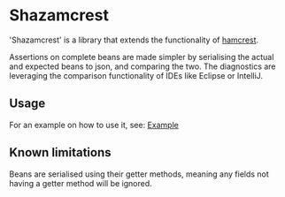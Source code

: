 Shazamcrest
===========

'Shazamcrest' is a library that extends the functionality of [hamcrest](http://hamcrest.org/).

Assertions on complete beans are made simpler by serialising the actual and expected beans to json, and comparing
  the two. The diagnostics are leveraging the comparison functionality of IDEs like Eclipse or IntelliJ.


Usage
-----

For an example on how to use it, see: [Example](http://git.io/mhvOdw)


Known limitations
-----------------

Beans are serialised using their getter methods, meaning any fields not having a getter method will be ignored.
